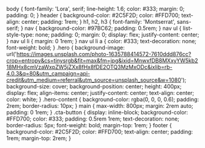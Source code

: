 body {
    font-family: 'Lora', serif;
    line-height: 1.6;
    color: #333;
    margin: 0;
    padding: 0;
}
header {
    background-color: #2C5F2D;
    color: #FFD700;
    text-align: center;
    padding: 1rem;
}
h1, h2, h3 {
    font-family: 'Montserrat', sans-serif;
}
nav {
    background-color: #97BC62;
    padding: 0.5rem;
}
nav ul {
    list-style-type: none;
    padding: 0;
    margin: 0;
    display: flex;
    justify-content: center;
}
nav ul li {
    margin: 0 1rem;
}
nav ul li a {
    color: #333;
    text-decoration: none;
    font-weight: bold;
}
.hero {
    background-image: url('https://images.unsplash.com/photo-1635788414572-7610ddd876cc?crop=entropy&cs=tinysrgb&fit=max&fm=jpg&ixid=MnwxfDB8MXxyYW5kb218MHx8cmVzaWxpZW5jZXx8fHx8fDE2OTQ3MzMxODc&ixlib=rb-4.0.3&q=80&utm_campaign=api-credit&utm_medium=referral&utm_source=unsplash_source&w=1080');
    background-size: cover;
    background-position: center;
    height: 400px;
    display: flex;
    align-items: center;
    justify-content: center;
    text-align: center;
    color: white;
}
.hero-content {
    background-color: rgba(0, 0, 0, 0.6);
    padding: 2rem;
    border-radius: 10px;
}
main {
    max-width: 800px;
    margin: 2rem auto;
    padding: 0 1rem;
}
.cta-button {
    display: inline-block;
    background-color: #FFD700;
    color: #333;
    padding: 0.5rem 1rem;
    text-decoration: none;
    border-radius: 5px;
    font-weight: bold;
    margin-top: 1rem;
}
footer {
    background-color: #2C5F2D;
    color: #FFD700;
    text-align: center;
    padding: 1rem;
    margin-top: 2rem;
}

